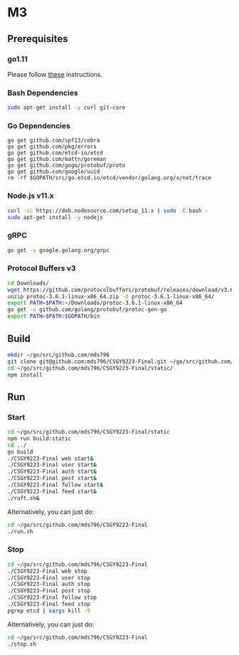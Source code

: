 # M3

## Prerequisites

### go1.11
Please follow [these](https://medium.com/@RidhamTarpara/install-go-1-11-on-ubuntu-18-04-16-04-lts-8c098c503c5f) instructions.

### Bash Dependencies
```bash
sudo apt-get install -y curl git-core
```

### Go Dependencies
```
go get github.com/spf13/cobra
go get github.com/pkg/errors
go get github.com/etcd-io/etcd
go get github.com/mattn/goreman
go get github.com/gogo/protobuf/proto
go get github.com/google/uuid
rm -rf $GOPATH/src/go.etcd.io/etcd/vendor/golang.org/x/net/trace
```

### Node.js v11.x
```bash
curl -sL https://deb.nodesource.com/setup_11.x | sudo -E bash -
sudo apt-get install -y nodejs
```

### gRPC
```bash
go get -u google.golang.org/grpc
```

### Protocol Buffers v3
```bash
cd Downloads/
wget https://github.com/protocolbuffers/protobuf/releases/download/v3.6.1/protoc-3.6.1-linux-x86_64.zip
unzip protoc-3.6.1-linux-x86_64.zip -d protoc-3.6.1-linux-x86_64/
export PATH=$PATH:~/Downloads/protoc-3.6.1-linux-x86_64
go get -u github.com/golang/protobuf/protoc-gen-go
export PATH=$PATH:$GOPATH/bin
```

## Build
```bash
mkdir ~/go/src/github.com/mds796
git clone git@github.com:mds796/CSGY9223-Final.git ~/go/src/github.com/mds796/CSGY9223-Final
cd ~/go/src/github.com/mds796/CSGY9223-Final/static/
npm install
```

## Run

### Start
```bash
cd ~/go/src/github.com/mds796/CSGY9223-Final/static
npm run build:static
cd ../
go build
./CSGY9223-Final web start&
./CSGY9223-Final user start&
./CSGY9223-Final auth start&
./CSGY9223-Final post start&
./CSGY9223-Final follow start&
./CSGY9223-Final feed start&
./raft.sh&
```

Alternatively, you can just do:
```bash
cd ~/go/src/github.com/mds796/CSGY9223-Final
./run.sh
```

### Stop
```bash
cd ~/go/src/github.com/mds796/CSGY9223-Final
./CSGY9223-Final web stop
./CSGY9223-Final user stop
./CSGY9223-Final auth stop
./CSGY9223-Final post stop
./CSGY9223-Final follow stop
./CSGY9223-Final feed stop
pgrep etcd | xargs kill -9
```

Alternatively, you can just do:
```bash
cd ~/go/src/github.com/mds796/CSGY9223-Final
./stop.sh
```
